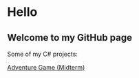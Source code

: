 # Hello

## Welcome to my GitHub page

Some of my C# projects:

[Adventure Game (Midterm)](https://github.com/arturciecierski/midterm-project)
